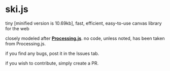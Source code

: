 # ski.js
tiny [minified version is 10.69kb], fast, efficient, easy-to-use canvas library for the web

closely modeled after <strong>[Processing.js](https://github.com/processing-js/processing-js)</strong>. no code, unless noted, has been taken from Processing.js.

if you find any bugs, post it in the Issues tab.

if you wish to contribute, simply create a PR.
